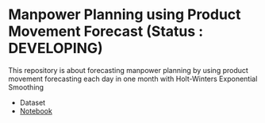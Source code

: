 # Manpower Planning using Product Movement Forecast (Status : DEVELOPING)

This repository is about forecasting manpower planning by using product movement forecasting each day in one month with Holt-Winters Exponential Smoothing
- Dataset
- [Notebook](https://github.com/dhykac/manpower_planning/blob/main/Manpower_Planning.ipynb)

